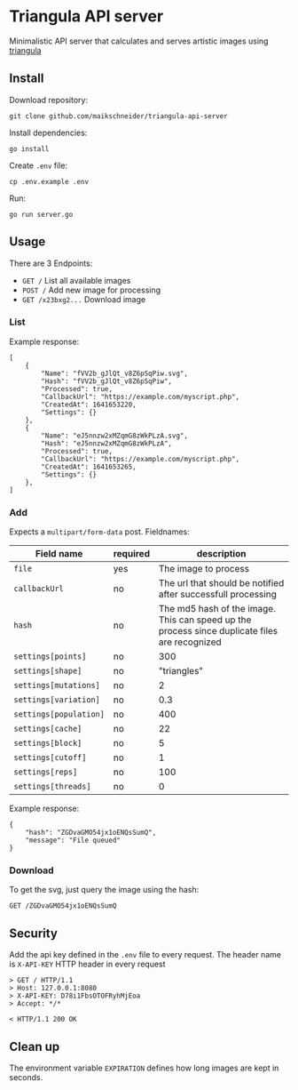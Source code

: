 # Triangula API server

Minimalistic API server that calculates and serves artistic images using [triangula](https://github.com/RH12503/triangula)

## Install

Download repository:

```
git clone github.com/maikschneider/triangula-api-server
```

Install dependencies:

```
go install
```

Create `.env` file:

```
cp .env.example .env
```

Run:

```
go run server.go
```

## Usage

There are 3 Endpoints:

- `GET /` List all available images
- `POST /` Add new image for processing
- `GET /x23bxg2...` Download image

### List

Example response:

```
[
	{
		"Name": "fVV2b_gJlQt_v8Z6pSqPiw.svg",
		"Hash": "fVV2b_gJlQt_v8Z6pSqPiw",
		"Processed": true,
		"CallbackUrl": "https://example.com/myscript.php",
		"CreatedAt": 1641653220,
		"Settings": {}
	},
	{
		"Name": "eJ5nnzw2xMZqmG8zWkPLzA.svg",
		"Hash": "eJ5nnzw2xMZqmG8zWkPLzA",
		"Processed": true,
		"CallbackUrl": "https://example.com/myscript.php",
		"CreatedAt": 1641653265,
		"Settings": {}
	},
]
```

### Add

Expects a `multipart/form-data` post. Fieldnames:

| Field name             | required | description                                                                                   |
| ---------------------- | -------- | --------------------------------------------------------------------------------------------- |
| `file`                 | yes      | The image to process                                                                          |
| `callbackUrl`          | no       | The url that should be notified after successfull processing                                  |
| `hash`                 | no       | The md5 hash of the image. This can speed up the process since duplicate files are recognized |
| `settings[points]`     | no       | 300                                                                                           |
| `settings[shape]`      | no       | "triangles"                                                                                   |
| `settings[mutations]`  | no       | 2                                                                                             |
| `settings[variation]`  | no       | 0.3                                                                                           |
| `settings[population]` | no       | 400                                                                                           |
| `settings[cache]`      | no       | 22                                                                                            |
| `settings[block]`      | no       | 5                                                                                             |
| `settings[cutoff]`     | no       | 1                                                                                             |
| `settings[reps]`       | no       | 100                                                                                           |
| `settings[threads]`    | no       | 0                                                                                             |

Example response:

```
{
	"hash": "ZGDvaGMO54jx1oENQsSumQ",
	"message": "File queued"
}
```

### Download

To get the svg, just query the image using the hash:

```
GET /ZGDvaGMO54jx1oENQsSumQ
```


## Security

Add the api key defined in the `.env` file to every request. The header name is `X-API-KEY` HTTP header in every request

```
> GET / HTTP/1.1
> Host: 127.0.0.1:8080
> X-API-KEY: D78i1FbsOTOFRyhMjEoa
> Accept: */*

< HTTP/1.1 200 OK
```

## Clean up

The environment variable ```EXPIRATION``` defines how long images are kept in seconds.